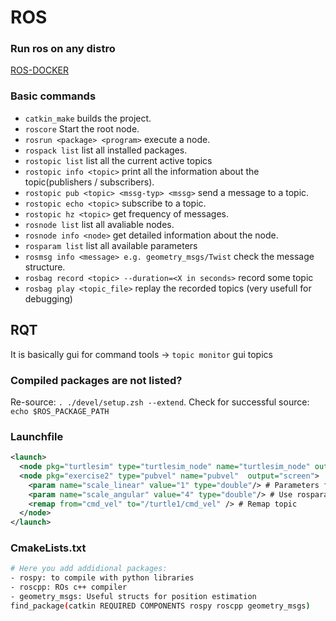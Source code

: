 # ROS

### Run ros on any distro

[ROS-DOCKER](https://github.com/turlucode/ros-docker-gui)

### Basic commands

- `catkin_make` builds the project.
- `roscore` Start the root node.
- `rosrun <package> <program>` execute a node.
- `rospack list` list all installed packages.
- `rostopic list` list all the current active topics
- `rostopic info <topic>` print all the information about the topic(publishers / subscribers).
- `rostopic pub <topic> <mssg-typ> <mssg>` send a message to a topic.
- `rostopic echo <topic>` subscribe to a topic.
- `rostopic hz <topic>` get frequency of messages.
- `rosnode list` list all avaliable nodes.
- `rosnode info <node>` get detailed information about the node.
- `rosparam list` list all available parameters
- `rosmsg info <message> e.g. geometry_msgs/Twist` check the message structure.
- `rosbag record <topic> --duration=<X in seconds>` record some topic
- `rosbag play <topic_file>` replay the recorded topics (very usefull for debugging)

## RQT

It is basically gui for command tools
-> `topic monitor` gui topics

### Compiled packages are not listed?

Re-source: `. ./devel/setup.zsh --extend`.
Check for successful source: `echo $ROS_PACKAGE_PATH`

### Launchfile

```xml
<launch>
  <node pkg="turtlesim" type="turtlesim_node" name="turtlesim_node" output="screen"/> # define node
  <node pkg="exercise2" type="pubvel" name="pubvel"  output="screen">
    <param name="scale_linear" value="1" type="double"/> # Parameters for our nodes (basically constants)
    <param name="scale_angular" value="4" type="double"/> # Use rosparam list to list them all
    <remap from="cmd_vel" to="/turtle1/cmd_vel" /> # Remap topic
  </node>
</launch>
```

### CmakeLists.txt

```bash
# Here you add addidional packages:
- rospy: to compile with python libraries
- roscpp: ROs c++ compiler
- geometry_msgs: Useful structs for position estimation
find_package(catkin REQUIRED COMPONENTS rospy roscpp geometry_msgs)
```
